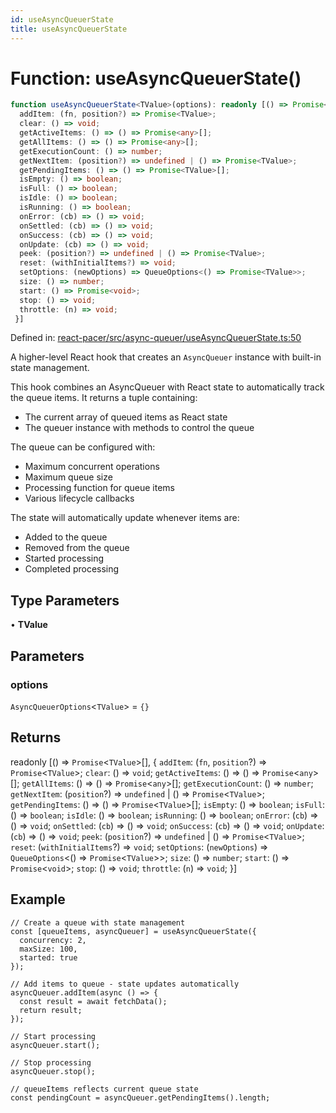 ```yaml
---
id: useAsyncQueuerState
title: useAsyncQueuerState
---
```


<!-- DO NOT EDIT: this page is autogenerated from the type comments -->

# Function: useAsyncQueuerState()

```ts
function useAsyncQueuerState<TValue>(options): readonly [() => Promise<TValue>[], {
  addItem: (fn, position?) => Promise<TValue>;
  clear: () => void;
  getActiveItems: () => () => Promise<any>[];
  getAllItems: () => () => Promise<any>[];
  getExecutionCount: () => number;
  getNextItem: (position?) => undefined | () => Promise<TValue>;
  getPendingItems: () => () => Promise<TValue>[];
  isEmpty: () => boolean;
  isFull: () => boolean;
  isIdle: () => boolean;
  isRunning: () => boolean;
  onError: (cb) => () => void;
  onSettled: (cb) => () => void;
  onSuccess: (cb) => () => void;
  onUpdate: (cb) => () => void;
  peek: (position?) => undefined | () => Promise<TValue>;
  reset: (withInitialItems?) => void;
  setOptions: (newOptions) => QueueOptions<() => Promise<TValue>>;
  size: () => number;
  start: () => Promise<void>;
  stop: () => void;
  throttle: (n) => void;
 }]
```

Defined in: [react-pacer/src/async-queuer/useAsyncQueuerState.ts:50](https://github.com/TanStack/pacer/blob/main/packages/react-pacer/src/async-queuer/useAsyncQueuerState.ts#L50)

A higher-level React hook that creates an `AsyncQueuer` instance with built-in state management.

This hook combines an AsyncQueuer with React state to automatically track the queue items.
It returns a tuple containing:
- The current array of queued items as React state
- The queuer instance with methods to control the queue

The queue can be configured with:
- Maximum concurrent operations
- Maximum queue size
- Processing function for queue items
- Various lifecycle callbacks

The state will automatically update whenever items are:
- Added to the queue
- Removed from the queue
- Started processing
- Completed processing

## Type Parameters

• **TValue**

## Parameters

### options

`AsyncQueuerOptions`\<`TValue`\> = `{}`

## Returns

readonly \[() => `Promise`\<`TValue`\>[], \{
  `addItem`: (`fn`, `position`?) => `Promise`\<`TValue`\>;
  `clear`: () => `void`;
  `getActiveItems`: () => () => `Promise`\<`any`\>[];
  `getAllItems`: () => () => `Promise`\<`any`\>[];
  `getExecutionCount`: () => `number`;
  `getNextItem`: (`position`?) => `undefined` \| () => `Promise`\<`TValue`\>;
  `getPendingItems`: () => () => `Promise`\<`TValue`\>[];
  `isEmpty`: () => `boolean`;
  `isFull`: () => `boolean`;
  `isIdle`: () => `boolean`;
  `isRunning`: () => `boolean`;
  `onError`: (`cb`) => () => `void`;
  `onSettled`: (`cb`) => () => `void`;
  `onSuccess`: (`cb`) => () => `void`;
  `onUpdate`: (`cb`) => () => `void`;
  `peek`: (`position`?) => `undefined` \| () => `Promise`\<`TValue`\>;
  `reset`: (`withInitialItems`?) => `void`;
  `setOptions`: (`newOptions`) => `QueueOptions`\<() => `Promise`\<`TValue`\>\>;
  `size`: () => `number`;
  `start`: () => `Promise`\<`void`\>;
  `stop`: () => `void`;
  `throttle`: (`n`) => `void`;
 \}\]

## Example

```tsx
// Create a queue with state management
const [queueItems, asyncQueuer] = useAsyncQueuerState({
  concurrency: 2,
  maxSize: 100,
  started: true
});

// Add items to queue - state updates automatically
asyncQueuer.addItem(async () => {
  const result = await fetchData();
  return result;
});

// Start processing
asyncQueuer.start();

// Stop processing
asyncQueuer.stop();

// queueItems reflects current queue state
const pendingCount = asyncQueuer.getPendingItems().length;
```
